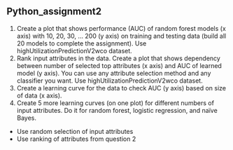 ## Python_assignment2

1. Create a plot that shows performance (AUC) of random forest models (x axis) with 10, 20, 30, … 200 (y axis) on training and testing data (build all 20 models to complete the assignment). Use highUtilizationPredictionV2wco dataset.
2. Rank input attributes in the data. Create a plot that shows dependency between number of selected top attributes (x axis) and AUC of learned model (y axis). You can use any attribute selection method and any classifier you want. Use highUtilizationPredictionV2wco dataset. 
3. Create a learning curve for the data to check AUC (y axis) based on size of data (x axis).
4. Create 5 more learning curves (on one plot) for different numbers of input attributes. Do it for random forest, logistic regression, and naïve Bayes.
* Use random selection of input attributes
* Use ranking of attributes from question 2
